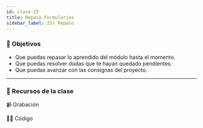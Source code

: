 ```yaml
---
id: clase-25
title: Repaso Formularios
sidebar_label: 25) Repaso
---
```


### 🏁 Objetivos

- Que puedas repasar lo aprendido del módulo hasta el momento.
- Que puedas resolver dudas que te hayan quedado pendientes.
- Que puedas avanzar con las consignas del proyecto.

---

### 🚀 Recursos de la clase

📹 Grabación

👩‍💻 Código
